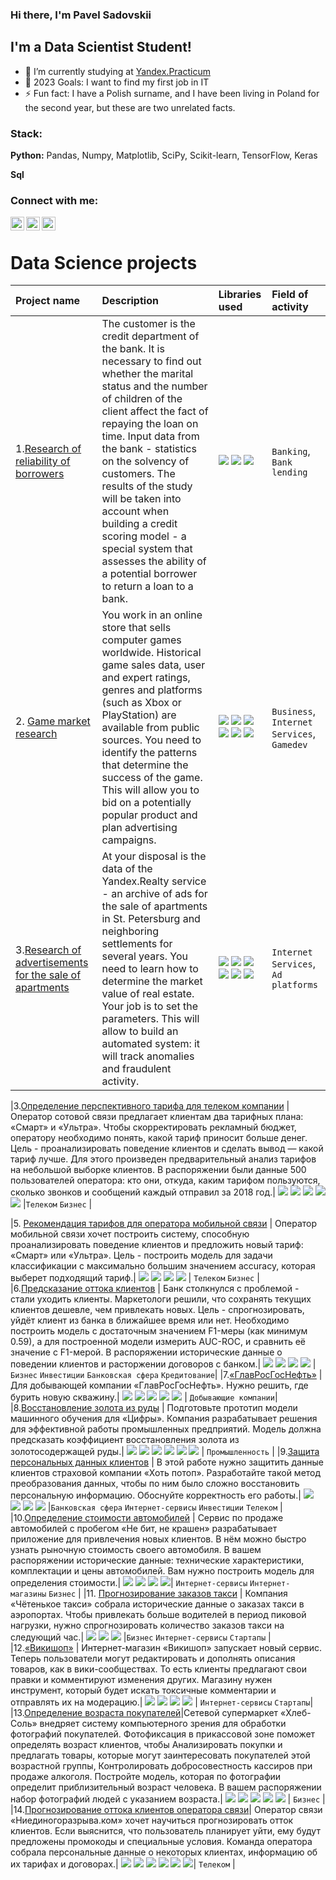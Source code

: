 ### Hi there, I'm Pavel Sadovskii

## I'm a Data Scientist Student!
- 🔭 I’m currently studying at [Yandex.Practicum]
- 🥅 2023 Goals: I want to find my first job in IT
- ⚡ Fun fact: I have a Polish surname, and I have been living in Poland for the second year, but these are two unrelated facts.




### Stack: 
**Python:** Pandas, Numpy, Matplotlib, SciPy, Scikit-learn, TensorFlow, Keras

**Sql**



### Connect with me:
[<img align="left" alt="pavel_sadovskii | LinkedIn" width="22px" src="https://cdn.jsdelivr.net/npm/simple-icons@v3/icons/linkedin.svg" />][linkedin]
[<img align="left" alt="pavel_sadovskii | Instagram" width="22px" src="https://cdn.jsdelivr.net/npm/simple-icons@v3/icons/instagram.svg" />][instagram]
[<img align="left" alt="pavel_sadovskii | Telegram" width="22px" src="https://upload.wikimedia.org/wikipedia/commons/8/82/Telegram_logo.svg" />][telegram] 


<br />

[Project1]: https://github.com/PavelSadovskii/Project1-Reliability-of-borrowers
[Yandex.Practicum]: https://practicum.yandex.ru/
[linkedin]: https://www.linkedin.com/in/pavel-sadovskii-9067a9250/
[instagram]: https://www.instagram.com/pavel.sadovskiy/
[telegram]: https://t.me/pavel_sadovskii


# Data Science projects



| Project name | Description | Libraries used | Field of activity |
| :---------------------- | :---------------------- | :---------------------- | :---------------------------------- |
|1.[Research of reliability of borrowers](https://github.com/PavelSadovskii/Project1-Reliability-of-borrowers/blob/main/project1_eng.ipynb) | The customer is the credit department of the bank. It is necessary to find out whether the marital status and the number of children of the client affect the fact of repaying the loan on time. Input data from the bank - statistics on the solvency of customers. The results of the study will be taken into account when building a credit scoring model - a special system that assesses the ability of a potential borrower to return a loan to a bank.| ![](https://img.shields.io/badge/-Python-brithgreen) ![](https://img.shields.io/badge/-Pandas-blue) ![](https://img.shields.io/badge/-Preprocessing-3fcfd5) | `Banking`,   `Bank lending` |
|2. [Game market research](https://github.com/PavelSadovskii/Project2-Games-Per-Platform/blob/main/project2_games.ipynb) |You work in an online store that sells computer games worldwide. Historical game sales data, user and expert ratings, genres and platforms (such as Xbox or PlayStation) are available from public sources. You need to identify the patterns that determine the success of the game. This will allow you to bid on a potentially popular product and plan advertising campaigns.| ![](https://img.shields.io/badge/-NumPy-orange) ![](https://img.shields.io/badge/-Python-brithgreen) ![](https://img.shields.io/badge/-Pandas-blue) ![](https://img.shields.io/badge/-SciPy-4c9acb) ![](https://img.shields.io/badge/-Seaborn-0b80ff) ![](https://img.shields.io/badge/-EDA-8f4bc1)  |`Business`, `Internet Services`, `Gamedev`|
|3.[Research of advertisements for the sale of apartments](https://github.com/PavelSadovskii/Project3-Real-Estate/blob/main/project3_real_estate.ipynb)| At your disposal is the data of the Yandex.Realty service - an archive of ads for the sale of apartments in St. Petersburg and neighboring settlements for several years. You need to learn how to determine the market value of real estate. Your job is to set the parameters. This will allow to build an automated system: it will track anomalies and fraudulent activity.| ![](https://img.shields.io/badge/-Python-brithgreen) ![](https://img.shields.io/badge/-Pandas-blue) ![](https://img.shields.io/badge/-nltk-orange) ![](https://img.shields.io/badge/-Matplotlib-9cf) ![](https://img.shields.io/badge/-Preprocessing-3fcfd5) ![](https://img.shields.io/badge/-EDA-8f4bc1)| `Internet Services`, `Ad platforms` |

|3.[Определение перспективного тарифа для телеком компании](https://github.com/Bormatyha/data_science/blob/main/telecom_tarid.ipynb) |Оператор сотовой связи предлагает клиентам два тарифных плана: «Смарт» и «Ультра». Чтобы скорректировать рекламный бюджет, оператору необходимо понять, какой тариф приносит больше денег. Цель - проанализировать поведение клиентов и сделать вывод — какой тариф лучше. Для этого произведен предварительный анализ тарифов на небольшой выборке клиентов. В распоряжении были данные 500 пользователей оператора: кто они, откуда, каким тарифом пользуются, сколько звонков и сообщений каждый отправил за 2018 год.| ![](https://img.shields.io/badge/-Python-brithgreen) ![](https://img.shields.io/badge/-Matplotlib-9cf) ![](https://img.shields.io/badge/-Pandas-blue) ![](https://img.shields.io/badge/-Preprocessing-3fcfd5) ![](https://img.shields.io/badge/-SciPy-4c9acb) |`Телеком` `Бизнес` |

|5. [Рекомендация тарифов для оператора мобильной связи](https://github.com/Bormatyha/data_science/blob/main/recom_tarif.ipynb) | Оператор мобильной связи хочет построить систему, способную проанализировать поведение клиентов и предложить новый тариф: «Смарт» или «Ультра». Цель - построить модель для задачи классификации с максимально большим значением accuracy, которая выберет подходящий тариф.| ![](https://img.shields.io/badge/-Python-brithgreen) ![](https://img.shields.io/badge/-Pandas-blue) ![](https://img.shields.io/badge/-Seaborn-0b80ff) ![](https://img.shields.io/badge/-ScikitLearn-yellow) | `Телеком` `Бизнес` |
|6.[Предсказание оттока клиентов](https://github.com/Bormatyha/data_science/blob/main/bank_churn_model.ipynb) | Банк столкнулся с проблемой - стали уходить клиенты. Маркетологи решили, что сохранять текущих клиентов дешевле, чем привлекать новых. Цель - спрогнозировать, уйдёт клиент из банка в ближайшее время или нет. Необходимо построить модель с достаточным значением F1-меры (как минимум 0.59), а для построенной модели измерить AUC-ROC, и сравнить её значение с F1-мерой. В распоряжении исторические данные о поведении клиентов и расторжении договоров с банком.| ![](https://img.shields.io/badge/-Python-brithgreen) ![](https://img.shields.io/badge/-Pandas-blue) ![](https://img.shields.io/badge/-ScikitLearn-yellow) ![](https://img.shields.io/badge/-Matplotlib-9cf) |  `Бизнес` `Инвестиции` `Банковская сфера` `Кредитование`|
|7.[«ГлавРосГосНефть»](https://github.com/Bormatyha/data_science/blob/main/pick_location_borehole.ipynb) | Для добывающей компании «ГлавРосГосНефть». Нужно решить, где бурить новую скважину.| ![](https://img.shields.io/badge/-Python-brithgreen) ![](https://img.shields.io/badge/-Pandas-blue) ![](https://img.shields.io/badge/-ScikitLearn-yellow) ![](https://img.shields.io/badge/-NumPy-orange) ![](https://img.shields.io/badge/-SciPy-4c9acb) | `Добывающие компании`|
|8.[Восстановление золота из руды](https://github.com/Bormatyha/data_science/blob/main/pick_borehole.ipynb) | Подготовьте прототип модели машинного обучения для «Цифры». Компания разрабатывает решения для эффективной работы промышленных предприятий. Модель должна предсказать коэффициент восстановления золота из золотосодержащей руды.| ![](https://img.shields.io/badge/-Python-brithgreen) ![](https://img.shields.io/badge/-Pandas-blue) ![](https://img.shields.io/badge/-NumPy-orange) ![](https://img.shields.io/badge/-ScikitLearn-yellow) ![](https://img.shields.io/badge/-Matplotlib-9cf) ![](https://img.shields.io/badge/-EDA-8f4bc1) | `Промышленность` |
|9.[Защита персональных данных клиентов](https://github.com/Bormatyha/data_science/blob/main/protect_data.ipynb) | В этой работе нужно защитить данные клиентов страховой компании «Хоть потоп». Разработайте такой метод преобразования данных, чтобы по ним было сложно восстановить персональную информацию. Обоснуйте корректность его работы.| ![](https://img.shields.io/badge/-Python-brithgreen) ![](https://img.shields.io/badge/-Pandas-blue) ![](https://img.shields.io/badge/-NumPy-orange) ![](https://img.shields.io/badge/-ScikitLearn-yellow) |`Банковская сфера` `Интернет-сервисы` `Инвестиции` `Телеком` |
|10.[Определение стоимости автомобилей](https://github.com/Bormatyha/data_science/blob/main/car_price_predict.ipynb) | Сервис по продаже автомобилей с пробегом «Не бит, не крашен» разрабатывает приложение для привлечения новых клиентов. В нём можно быстро узнать рыночную стоимость своего автомобиля. В вашем распоряжении исторические данные: технические характеристики, комплектации и цены автомобилей. Вам нужно построить модель для определения стоимости.| ![](https://img.shields.io/badge/-Python-brithgreen) ![](https://img.shields.io/badge/-Pandas-blue) ![](https://img.shields.io/badge/-lightgbm-red) ![](https://img.shields.io/badge/-EDA-8f4bc1)| `Интернет-сервисы` `Интернет-магазины` `Бизнес` |
|11. [Прогнозирование заказов такси](https://github.com/Bormatyha/data_science/blob/main/time_series.ipynb) | Компания «Чётенькое такси» собрала исторические данные о заказах такси в аэропортах. Чтобы привлекать больше водителей в период пиковой нагрузки, нужно спрогнозировать количество заказов такси на следующий час.| ![](https://img.shields.io/badge/-Python-brithgreen) ![](https://img.shields.io/badge/-Pandas-blue) ![](https://img.shields.io/badge/-ScikitLearn-yellow) |`Бизнес` `Интернет-сервисы` `Стартапы` |
|12.[«Викишоп»](https://github.com/Bormatyha/data_science/blob/main/predict_toxic_comm.ipynb) | Интернет-магазин «Викишоп» запускает новый сервис. Теперь пользователи могут редактировать и дополнять описания товаров, как в вики-сообществах. То есть клиенты предлагают свои правки и комментируют изменения других. Магазину нужен инструмент, который будет искать токсичные комментарии и отправлять их на модерацию.| ![](https://img.shields.io/badge/-Python-brithgreen) ![](https://img.shields.io/badge/-Pandas-blue) ![](https://img.shields.io/badge/-nltk-cb3e7b) ![](https://img.shields.io/badge/-Bert-green) | `Интернет-сервисы` `Стартапы`|
|13.[Определение возраста покупателей](https://github.com/Bormatyha/data_science/blob/main/pc_vision.ipynb)|Сетевой супермаркет «Хлеб-Соль» внедряет систему компьютерного зрения для обработки фотографий покупателей. Фотофиксация в прикассовой зоне поможет определять возраст клиентов, чтобы Анализировать покупки и предлагать товары, которые могут заинтересовать покупателей этой возрастной группы, Контролировать добросовестность кассиров при продаже алкоголя. Постройте модель, которая по фотографии определит приблизительный возраст человека. В вашем распоряжении набор фотографий людей с указанием возраста.| ![](https://img.shields.io/badge/-Python-brithgreen) ![](https://img.shields.io/badge/-Pandas-blue) ![](https://img.shields.io/badge/-Keras-f36a6d) ![](https://img.shields.io/badge/-NumPy-orange) ![](https://img.shields.io/badge/-Matplotlib-9cf) | `Бизнес`  |
|14.[Прогнозирование оттока клиентов оператора связи](https://github.com/Bormatyha/data_science/blob/main/final_sprint.ipynb)| Оператор связи «Ниединогоразрыва.ком» хочет научиться прогнозировать отток клиентов. Если выяснится, что пользователь планирует уйти, ему будут предложены промокоды и специальные условия. Команда оператора собрала персональные данные о некоторых клиентах, информацию об их тарифах и договорах.| ![](https://img.shields.io/badge/-Python-brithgreen) ![](https://img.shields.io/badge/-Pandas-blue) ![](https://img.shields.io/badge/-NumPy-orange) ![](https://img.shields.io/badge/-ScikitLearn-yellow) ![](https://img.shields.io/badge/-Seaborn-0b80ff) ![](https://img.shields.io/badge/-EDA-8f4bc1)| `Телеком` |
